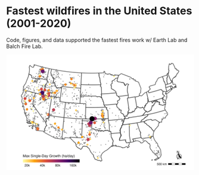 # Fastest wildfires in the United States (2001-2020)
Code, figures, and data supported the fastest fires work w/ Earth Lab and Balch Fire Lab.

![alt text](https://github.com/maxwellCcook/fastest-fires/blob/main/figures/Figure1_fastest_fires_conus.png?raw=true)
